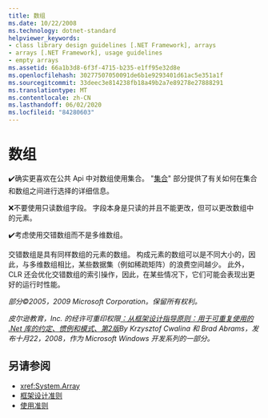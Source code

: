 ```yaml
---
title: 数组
ms.date: 10/22/2008
ms.technology: dotnet-standard
helpviewer_keywords:
- class library design guidelines [.NET Framework], arrays
- arrays [.NET Framework], usage guidelines
- empty arrays
ms.assetid: 66a1b3d8-6f3f-4715-b235-e1ff95e32d8e
ms.openlocfilehash: 30277507050091de6b1e9293401d61ac5e351a1f
ms.sourcegitcommit: 33deec3e814238fb18a49b2a7e89278e27888291
ms.translationtype: MT
ms.contentlocale: zh-CN
ms.lasthandoff: 06/02/2020
ms.locfileid: "84280603"
---
```

# <a name="arrays"></a>数组
✔️确实更喜欢在公共 Api 中对数组使用集合。 "[集合](guidelines-for-collections.md)" 部分提供了有关如何在集合和数组之间进行选择的详细信息。

 ❌不要使用只读数组字段。 字段本身是只读的并且不能更改，但可以更改数组中的元素。

 ✔️考虑使用交错数组而不是多维数组。

 交错数组是具有同样数组的元素的数组。 构成元素的数组可以是不同大小的，因此，与多维数组相比，某些数据集（例如稀疏矩阵）的浪费空间越少。 此外，CLR 还会优化交错数组的索引操作，因此，在某些情况下，它们可能会表现出更好的运行时性能。

 *部分©2005，2009 Microsoft Corporation。保留所有权利。*

 *皮尔逊教育，Inc. 的经许可重印权限[：从框架设计指导原则：用于可重复使用的 .Net 库的约定、惯例和模式、第2版](https://www.informit.com/store/framework-design-guidelines-conventions-idioms-and-9780321545619)By Krzysztof Cwalina 和 Brad Abrams，发布十月22，2008，作为 Microsoft Windows 开发系列的一部分。*

## <a name="see-also"></a>另请参阅

- <xref:System.Array>
- [框架设计准则](index.md)
- [使用准则](usage-guidelines.md)
